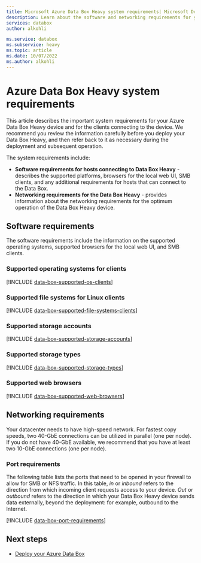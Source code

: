 ```yaml
---
title: Microsoft Azure Data Box Heavy system requirements| Microsoft Docs
description: Learn about the software and networking requirements for your Azure Data Box Heavy
services: databox
author: alkohli

ms.service: databox
ms.subservice: heavy
ms.topic: article
ms.date: 10/07/2022
ms.author: alkohli
---
```

# Azure Data Box Heavy system requirements

This article describes the important system requirements for your Azure Data Box Heavy device and for the clients connecting to the device. We recommend you review the information carefully before you deploy your Data Box Heavy, and then refer back to it as necessary during the deployment and subsequent operation.

The system requirements include:

* **Software requirements for hosts connecting to Data Box Heavy** - describes the supported platforms, browsers for the local web UI, SMB clients, and any additional requirements for hosts that can connect to the Data Box.
* **Networking requirements for the Data Box Heavy** - provides information about the networking requirements for the optimum operation of the Data Box Heavy device.

## Software requirements

The software requirements include the information on the supported operating systems, supported browsers for the local web UI, and SMB clients.

### Supported operating systems for clients

[!INCLUDE [data-box-supported-os-clients](../../includes/data-box-supported-os-clients.md)]

### Supported file systems for Linux clients

[!INCLUDE [data-box-supported-file-systems-clients](../../includes/data-box-supported-file-systems-clients.md)]

### Supported storage accounts

[!INCLUDE [data-box-supported-storage-accounts](../../includes/data-box-supported-storage-accounts.md)]

### Supported storage types

[!INCLUDE [data-box-supported-storage-types](../../includes/data-box-supported-storage-types.md)]

### Supported web browsers

[!INCLUDE [data-box-supported-web-browsers](../../includes/data-box-supported-web-browsers.md)]

## Networking requirements

Your datacenter needs to have high-speed network. For fastest copy speeds, two 40-GbE connections can be utilized in parallel (one per node). If you do not have 40-GbE available, we recommend that you have at least two 10-GbE connections (one per node).

### Port requirements

The following table lists the ports that need to be opened in your firewall to allow for SMB or NFS traffic. In this table, *in* or *inbound* refers to the direction from which incoming client requests access to your device. *Out* or *outbound* refers to the direction in which your Data Box Heavy device sends data externally, beyond the deployment: for example, outbound to the Internet.

[!INCLUDE [data-box-port-requirements](../../includes/data-box-port-requirements.md)]

## Next steps

* [Deploy your Azure Data Box](data-box-deploy-ordered.md)
